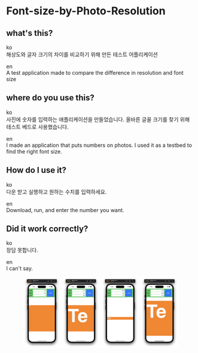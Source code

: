 # Font-size-by-Photo-Resolution
## what's this?
ko  
해상도와 글자 크기의 차이를 비교하기 위해 만든 테스트 어플리케이션

en  
A test application made to compare the difference in resolution and font size

## where do you use this?
ko  
사진에 숫자를 입력하는 애플리케이션을 만들었습니다. 올바른 글꼴 크기를 찾기 위해 테스트 베드로 사용했습니다.

en  
I made an application that puts numbers on photos. I used it as a testbed to find the right font size.

## How do I use it?
ko  
다운 받고 실행하고 원하는 수치를 입력하세요.

en  
Download, run, and enter the number you want.

## Did it work correctly?
ko  
장담 못합니다.

en  
I can't say.


<p align="center">
<img src="https://github.com/wlxo0401/Swift-Font-size-by-Photo-Resolution/blob/main/screenshot/1.png" width="20%" height="30%">
<img src="https://github.com/wlxo0401/Swift-Font-size-by-Photo-Resolution/blob/main/screenshot/2.png" width="20%" height="30%">
<img src="https://github.com/wlxo0401/Swift-Font-size-by-Photo-Resolution/blob/main/screenshot/3.png" width="20%" height="30%">
<img src="https://github.com/wlxo0401/Swift-Font-size-by-Photo-Resolution/blob/main/screenshot/4.png" width="20%" height="30%">
</p>
